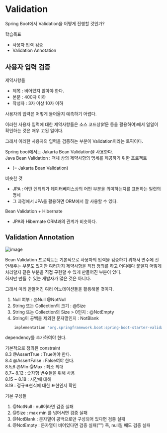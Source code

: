 # Validation

Spring Boot에서 Validation을 어떻게 진행할 것인가?

학습목표
- 사용자 입력 검증
- Validation Annotation

## 사용자 입력 검증


제약사항들  
- 제목 : 비어있지 않아야 한다.
- 본문 : 400자 이하
- 작성자 : 3자 이상 10자 이하

사용자의 입력은 어떻게 들어올지 예측하기 어렵다.  

이러한 사용자 입력에 대한 제약사항들은 소스 코드상(if문 등을 활용하여)에서 일일이 확인하는 것은 매우 고된 일이다.  

그래서 이러한 사용자의 입력을 검증하는 부분이 Validation이라는 토픽이다.  

Spring boot에서는 Jakarta Bean Validation을 사용한다.  
Java Bean Validation : 객체 상의 제약사항의 명세를 제공하기 위한 프로젝트  
- (= Jakarta Bean Validation)

비슷한 것
- JPA : 어떤 엔티티가 데이터베이스상의 어떤 부분을 의미하는지를 표현하는 일련의 명세
- 그 과정에서 JPA를 활용하면 ORM에서 잘 사용할 수 있다.

Bean Validation + Hibernate  
- JPA와 Hibernate ORM과의 관계가 비슷하다.  

## Validation Annotation


![image](../image/JakartaBeanValidation.png)

Bean Validation 프로젝트는 기본적으로 사용자의 입력을 검증하기 위해서 변수에 선언해주는 부분도 있지만 여러가지 제약사항을 직접 정의를 하고 어디에다 붙일지 어떻게 처리할지 같은 부분을 직접 구현할 수 있게 만들어진 부분이 있다.  
하지만 만들 수 있는 개발자가 많은 것은 아니다.  

그래서 미리 만들어진 여러 어노테이션들을 활용해볼 것이다.  

1. Null 여부 : @Null @NotNull
2. String 또는 Collection의 크기 : @Size
3. String 또는 Collection의 Size > 0인지 : @NotEmpty
4. String이 공백을 제외한 문자열인지 : NotBlank

```gradle
	implementation 'org.springframework.boot:spring-boot-starter-validation'
```

dependency를 추가하여야 한다.  


기본적으로 정의된 constraint  
8.3 @AssertTrue : True여야 한다.  
8.4 @AssertFalse : False여야 한다.  
8.5,6 @Min @Max : 최소 최대  
8.7~ 8.12 : 숫자형 변수들을 위해 사용  
8.15 ~ 8.18 : 시간에 대해  
8.19 : 정규표현식에 대한 표현인지 확인  

기본 구성들  
1. @NotNull : null이라면 검증 실패
2. @Size : max min 를 넘어서면 검증 실패 
3. @NotBlank : 문자열이 공백으로만 구성되어 있다면 검증 실패
4. @NotEmpty : 문자열이 비어있다면 검증 실패("") 즉, null일 때도 검증 실패

